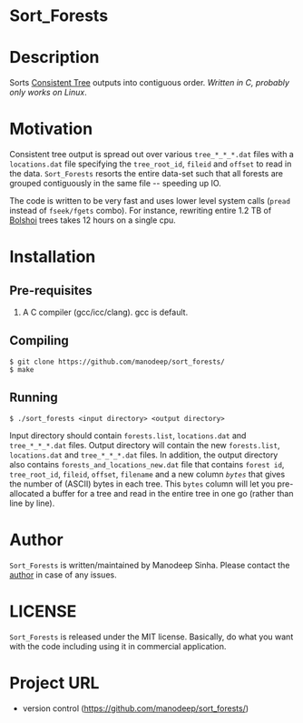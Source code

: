 # Sort_Forests

# Description
Sorts [Consistent Tree](https://bitbucket.org/pbehroozi/consistent-trees) outputs into contiguous order.
*Written in C, probably only works on Linux*. 

# Motivation
Consistent tree output is spread out over various ``tree_*_*_*.dat`` files with a ``locations.dat`` file
specifying the ``tree_root_id``, ``fileid`` and ``offset`` to read in the data. ``Sort_Forests`` resorts
the entire data-set such that all forests are grouped contiguously in the same file -- speeding up IO.

The code is written to be very fast and uses lower level system calls (``pread`` instead of ``fseek/fgets`` combo). For instance, rewriting entire 1.2 TB of  [Bolshoi](http://www.slac.stanford.edu/~behroozi/Bolshoi_Trees/) trees takes 12 hours on a single cpu. 

# Installation

## Pre-requisites
1. A C compiler (gcc/icc/clang). gcc is default.

## Compiling
```
$ git clone https://github.com/manodeep/sort_forests/
$ make
```

## Running

```
$ ./sort_forests <input directory> <output directory>
```

Input directory should contain ``forests.list``, ``locations.dat`` and ``tree_*_*_*.dat`` files.
Output directory will contain the new ``forests.list``, ``locations.dat`` and ``tree_*_*_*.dat`` files.
In addition, the output directory also contains ``forests_and_locations_new.dat`` file that contains
``forest id``, ``tree_root_id``, ``fileid``, ``offset``, ``filename`` and a new column _``bytes``_ that
gives the number of (ASCII) bytes in each tree. This ``bytes`` column will let you pre-allocated a
buffer for a tree and read in the entire tree in one go (rather than line by line). 

# Author

``Sort_Forests`` is written/maintained by Manodeep Sinha. Please contact the [author](mailto:manodeep@gmail.com) in
case of any issues. 

# LICENSE

``Sort_Forests`` is released under the MIT license. Basically, do what you want
with the code including using it in commercial application.

# Project URL

* version control (https://github.com/manodeep/sort_forests/)
                               






